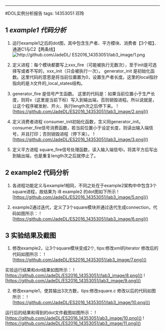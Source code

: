 ---
#DOL实例分析报告
tags: 14353051 邓玲



## 1 _example1 代码分析_

1. 运行example1之后的dot图，其中包含生产者、平方模块、消费者【3个框】、通道C1与C2【两条线】
![http://github.com/JadeDL/ ES2016_14353051/lab3_image/1.png ]()
 
2. 定义进程：每个模块都要写上xxx_fire（可能被执行无数次），至于init是可选择写或者不写的，xxx_init（只会被执行一次）。
generator_init 是初始化函数。这里代码的意思是将当前位置置为0，设置生产者长度。这里的local指针指向的是.h文件的_local_states结构。
3. generator_fire 是信号产生函数。
这里的代码是：如果当前位置小于生产长度，则将x（这里是当前下标）写入到输出端，否则销毁进程。所以说就是，让这个程序被发射、开火、执行length次之后停下来。
![https://github.com/JadeDL/ES2016_14353051/lab3_image/2.png]()
 
4. 定义消费者进程
consumer_init初始化函数，含义同generator_init。
consumer_fire信号消费函数，若当前位置小于设定长度，则读出输入端信号，并且打印；否则销毁进程（停下来）。
![https://github.com/JadeDL/ES2016_14353051/lab3_image/3.png]()

 
5. 定义平方进程
square_fire信号处理函数，读入输入端信号i，将其平方后写出到输出端，也是重复length次之后就停止了。



## 2 example2 代码分析 

1. 各进程功能定义与example1相同，不同之处在于example2架构中中包含3个square进程，故结果为 i8
example2 的dot图如下所示
![https://github.com/JadeDL/ES2016_14353051/lab3_image/5.png]()
 
2. example2通过迭代，定义了3个square模块并通过迭代生成connection，代码如图所示：
![https://github.com/JadeDL/ES2016_14353051/lab3_image/6.png]()
  


## 3 实验结果及截图

1.	修改example2，让3个square模块变成2个, tips:修改xml的iterator
修改后的代码如图所示：
![https://github.com/JadeDL/ES2016_14353051/ab3_image/7.png]()
 
实验运行结果和dot结果如图所示：
![https://github.com/JadeDL/ES2016_14353051//lab3_image/8.png]()
![https://github.com/JadeDL/ES2016_14353051/lab3_image/9.png]()
  
2.	修改example1，使其输出3次方数，tips:修改square.c
修改以后的代码如图所示：
![https://github.com/JadeDL/ES2016_14353051/lab3_image/10.png]()
 
运行后的结果和得到的dot文件截图如图所示：
![https://github.com/JadeDL/ES2016_14353051/ab3_image/10.png]()
![https://github.com/JadeDL/ES2016_14353051/ab3_image/11.png]()
  

